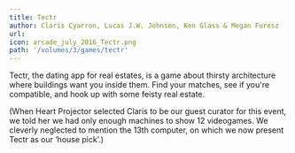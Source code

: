 ```yaml
---
title: Tectr
author: Claris Cyarron, Lucas J.W. Johnson, Ken Glass & Megan Furesz
url: 
icon: arcade_july_2016_Tectr.png 
path: '/volumes/3/games/tectr'
---
```

Tectr, the dating app for real estates, is a game about thirsty architecture where
buildings want you inside them. Find your matches, see if you're compatible, and hook
up with some feisty real estate.

(When Heart Projector selected Claris to be our guest curator for this event, we told
her we had only enough machines to show 12 videogames. We cleverly neglected to mention
the 13th computer, on which we now present Tectr as our ‘house pick’.)